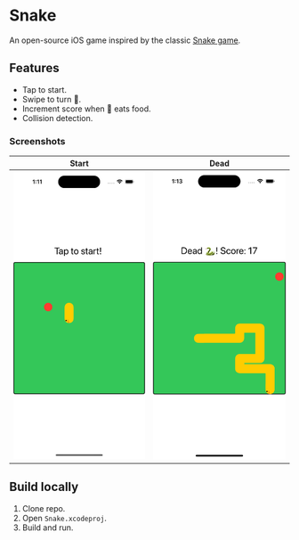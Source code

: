 # Snake

An open-source iOS game inspired by the classic [Snake game](https://en.wikipedia.org/wiki/Snake_(video_game_genre)).

## Features

- Tap to start.
- Swipe to turn 🐍.
- Increment score when 🐍 eats food.
- Collision detection.

### Screenshots

| Start | Dead |
| --- | --- |
| ![Strat](./.resources/start.png) | ![Dead](./.resources/dead.png) |

## Build locally

1. Clone repo.
1. Open `Snake.xcodeproj`.
1. Build and run.
